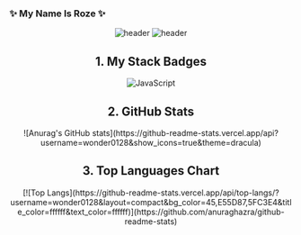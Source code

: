 ### :sparkles: My Name Is Roze :sparkles:

<!--
**wonder0128/wonder0128** is a ✨ _special_ ✨ repository because its `README.md` (this file) appears on your GitHub profile.

Here are some ideas to get you started:

- 🔭 I’m currently working on ...
- 🌱 I’m currently learning ...
- 👯 I’m looking to collaborate on ...
- 🤔 I’m looking for help with ...
- 💬 Ask me about ...
- 📫 How to reach me: ...
- 😄 Pronouns: ...
- ⚡ Fun fact: ...
-->

<div align=center>
  
  ![header](https://capsule-render.vercel.app/api?type=waving&color=gradient&height=100&section=header)
  ![header](https://capsule-render.vercel.app/api?type=transparent&section=header&text=Shining%20Developer&fontSize=30)
</div>
<div align=center>
  <h2>1. My Stack Badges</h2>
  <img alt="JavaScript" src ="https://img.shields.io/badge/JavaScript-F7DF1E.svg?&style=flat-square&logo=JavaScript&logoColor=white"/>

  <h2> 2. GitHub Stats </h2>
  ![Anurag's GitHub stats](https://github-readme-stats.vercel.app/api?username=wonder0128&show_icons=true&theme=dracula)
  <h2> 3. Top Languages Chart</h2>
  [![Top Langs](https://github-readme-stats.vercel.app/api/top-langs/?username=wonder0128&layout=compact&bg_color=45,E55D87,5FC3E4&title_color=ffffff&text_color=ffffff)](https://github.com/anuraghazra/github-readme-stats)
</div>
